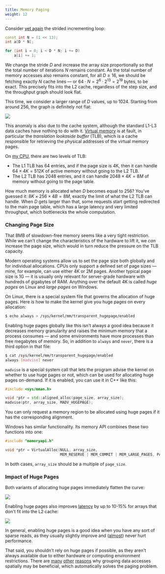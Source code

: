 ```yaml
---
title: Memory Paging
weight: 12
---
```


Consider [yet again](../associativity) the strided incrementing loop:

```cpp
const int N = (1 << 13);
int a[D * N];

for (int i = 0; i < D * N; i += D)
    a[i] += 1;
```

We change the stride $D$ and increase the array size proportionally so that the total number of iterations $N$ remains constant. As the total number of memory accesses also remains constant, for all $D \geq 16$, we should be fetching exactly $N$ cache lines — or $64 \cdot N = 2^6 \cdot 2^{13} = 2^{19}$ bytes, to be exact. This precisely fits into the L2 cache, regardless of the step size, and the throughput graph should look flat.

This time, we consider a larger range of $D$ values, up to 1024. Starting from around 256, the graph is definitely not flat:

![](../img/strides.svg)

This anomaly is also due to the cache system, although the standard L1-L3 data caches have nothing to do with it. [Virtual memory](/hpc/external-memory/virtual) is at fault, in particular the *translation lookaside buffer* (TLB), which is a cache responsible for retrieving the physical addresses of the virtual memory pages.

On [my CPU](https://en.wikichip.org/wiki/amd/microarchitectures/zen_2), there are two levels of TLB:

- The L1 TLB has 64 entries, and if the page size is 4K, then it can handle $64 \times 4K = 512K$ of active memory without going to the L2 TLB.
- The L2 TLB has 2048 entries, and it can handle $2048 \times 4K = 8M$ of memory without going to the page table.

How much memory is allocated when $D$ becomes equal to 256? You've guessed it: $8K \times 256 \times 4B = 8M$, exactly the limit of what the L2 TLB can handle. When $D$ gets larger than that, some requests start getting redirected to the main page table, which has a large latency and very limited throughput, which bottlenecks the whole computation.

### Changing Page Size

That 8MB of slowdown-free memory seems like a very tight restriction. While we can't change the characteristics of the hardware to lift it, we *can* increase the page size, which would in turn reduce the pressure on the TLB capacity.

Modern operating systems allow us to set the page size both globally and for individual allocations. CPUs only support a defined set of page sizes — mine, for example, can use either 4K or 2M pages. Another typical page size is 1G — it is usually only relevant for server-grade hardware with hundreds of gigabytes of RAM. Anything over the default 4K is called *huge pages* on Linux and *large pages* on Windows.

On Linux, there is a special system file that governs the allocation of huge pages. Here is how to make the kernel give you huge pages on every allocation:

```bash
$ echo always > /sys/kernel/mm/transparent_hugepage/enabled
```

Enabling huge pages globally like this isn't always a good idea because it decreases memory granularity and raises the minimum memory that a process consumes — and some environments have more processes than free megabytes of memory. So, in addition to `always` and `never`, there is a third option in that file:

```bash
$ cat /sys/kernel/mm/transparent_hugepage/enabled
always [madvise] never
```

`madvise` is a special system call that lets the program advise the kernel on whether to use huge pages or not, which can be used for allocating huge pages on-demand. If it is enabled, you can use it in C++ like this:

```c++
#include <sys/mman.h>

void *ptr = std::aligned_alloc(page_size, array_size);
madvise(ptr, array_size, MADV_HUGEPAGE);
```

You can only request a memory region to be allocated using huge pages if it has the corresponding alignment.

Windows has similar functionality. Its memory API combines these two functions into one:

```c++
#include "memoryapi.h"

void *ptr = VirtualAlloc(NULL, array_size,
                         MEM_RESERVE | MEM_COMMIT | MEM_LARGE_PAGES, PAGE_READWRITE);
```

In both cases, `array_size` should be a multiple of `page_size`.

### Impact of Huge Pages

Both variants of allocating huge pages immediately flatten the curve:

![](../img/strides-hugepages.svg)

Enabling huge pages also improves [latency](../latency) by up to 10-15% for arrays that don't fit into the L2 cache:

![](../img/permutation-hugepages.svg)

In general, enabling huge pages is a good idea when you have any sort of sparse reads, as they usually slightly improve and ([almost](../aos-soa)) never hurt performance.

That said, you shouldn't rely on huge pages if possible, as they aren't always available due to either hardware or computing environment restrictions. There are [many](../cache-lines) [other](../prefetching) [reasons](../aos-soa) why grouping data accesses spatially may be beneficial, which automatically solves the paging problem.

<!--


virtually located, physically tagged

Actually, TLB misses may stall memory reads for the same reason. The TLB cache is called "lookaside" because the lookup can happen independently from normal data cache lookups. L1 and L2 caches on the other side are private to the core, and so they can store virtual addresses and be queried concurrently with TLB — after fetching a cache line, its tag is used to restore the physical address, which is then checked against the concurrently fetched TLB entry. This trick does not work for shared memory however, because their bandwidth is limited, and dispatching read queries there for no reason is not a good idea in general. So we can observe a similar effect in L3 and RAM reads when the page does not fit L1 TLB and L2 TLB respectively.

For sparse reads, it often makes sense to increase page size, which improves the latency.

Typical size of a page is 4KB, but it can be up to 1G or so for large databases, but enabling it by default is not a good idea as scenarios when we have a VPS with 256M or RAM and more than 256 processes are not uncommon.

Typical page sizes are 4K, 2M and 1G (e.g., allowing for 256K, 128M, 64G memory regions to be stored in a 64-entry L1 TLB respectively).


- There are other types of cache inside CPUs that are used for things other than data. The most important for us are *instruction cache* (I-cache), which is used to speed up the fetching of machine code from memory, and *translation lookaside buffer* (TLB), which is used to store physical locations of virtual memory pages, which is instrumental to the efficiency of virtual memory.

You can fetch this information for your architecture with `cpuid` command.

-->

